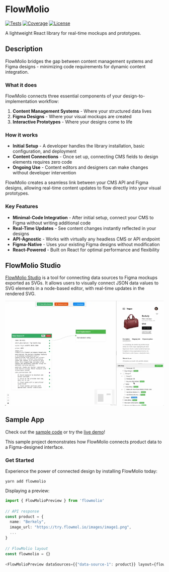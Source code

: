 # FlowMolio

[![Tests](https://github.com/vladvlasov256/flowmolio/actions/workflows/test.yml/badge.svg)](https://github.com/vladvlasov256/flowmolio/actions/workflows/test.yml)
[![Coverage](https://codecov.io/gh/vladvlasov256/flowmolio/branch/main/graph/badge.svg)](https://codecov.io/gh/vladvlasov256/flowmolio)
[![License](https://img.shields.io/badge/license-MIT-blue.svg)](LICENSE)

A lightweight React library for real-time mockups and prototypes.

## Description

FlowMolio bridges the gap between content management systems and Figma designs - minimizing code requirements for dynamic content integration.

### What it does

FlowMolio connects three essential components of your design-to-implementation workflow:

1. **Content Management Systems** - Where your structured data lives
2. **Figma Designs** - Where your visual mockups are created
3. **Interactive Prototypes** - Where your designs come to life

### How it works

- **Initial Setup** - A developer handles the library installation, basic configuration, and deployment
- **Content Connections** - Once set up, connecting CMS fields to design elements requires zero code
- **Ongoing Use** - Content editors and designers can make changes without developer intervention

FlowMolio creates a seamless link between your CMS API and Figma designs, allowing real-time content updates to flow directly into your visual prototypes.

### Key Features

- **Minimal-Code Integration** - After initial setup, connect your CMS to Figma without writing additional code
- **Real-Time Updates** - See content changes instantly reflected in your designs
- **API-Agnostic** - Works with virtually any headless CMS or API endpoint
- **Figma-Native** - Uses your existing Figma designs without modification
- **React-Powered** - Built on React for optimal performance and flexibility

## FlowMolio Studio

[FlowMolio Studio](https://flowmol.io) is a tool for connecting data sources to Figma mockups exported as SVGs. It allows users to visually connect JSON data values to SVG elements in a node-based editor, with real-time updates in the rendered SVG.

![FlowMolio Studio screen recording](showcase/studio.webp)

## Sample App

Check out the [sample code](https://github.com/vladvlasov256/flowmolio-sample) or try the [live demo](https://try.flowmol.io/)!

This sample project demonstrates how FlowMolio connects product data to a Figma-designed interface.

### Get Started

Experience the power of connected design by installing FlowMolio today:

```yarn add flowmolio```

Displaying a preview:

```typescript
import { FlowMolioPreview } from 'flowmolio'

// API response
const product = {
  name: "Berkely",
  image_url: "https://try.flowmol.io/images/image1.png",
  ...
}

// FlowMolio layout
const flowmolio = {} 

<FlowMolioPreview dataSources={{"data-source-1": product}} layout={flowmolio} />
```

